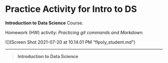 # Practice Activity for Intro to DS

**Introduction to Data Science** Course. 

Homework (HW) activity: _Practicing git commands and Markdown._

![](Screen Shot 2021-07-20 at 10.14.01 PM "flpoly_student.md")


***

> **Introduction to Data Science**